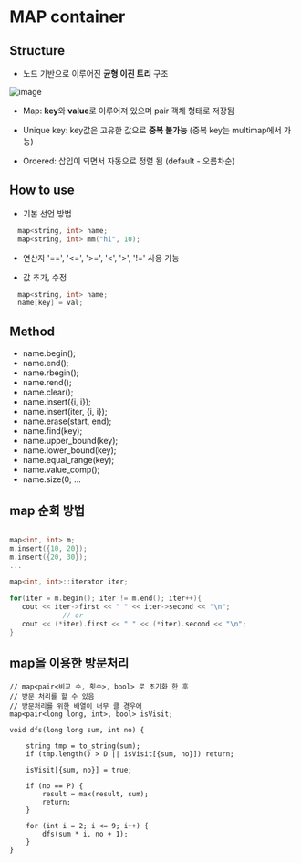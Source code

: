 # MAP container

## Structure

 - 노드 기반으로 이루어진 **균형 이진 트리** 구조
 
 ![image](https://user-images.githubusercontent.com/32594290/78003655-fd84e600-7373-11ea-94b8-0c8686ae6da7.png)

 
 - Map: **key**와 **value**로 이루어져 있으며 pair 객체 형태로 저장됨
 
 - Unique key: key값은 고유한 값으로 **중복 불가능** (중복 key는 multimap에서 가능)
 
 - Ordered: 삽입이 되면서 자동으로 정렬 됨 (default - 오름차순)


## How to use

  - 기본 선언 방법
   ```  c++
     map<string, int> name;
     map<string, int> mm("hi", 10);
  ```
  
  - 연산자 '==', '<=', '>=', '<', '>', '!=' 사용 가능
  
  - 값 추가, 수정
  ``` c++
    map<string, int> name;
    name[key] = val; 
  ```
  
## Method

  - name.begin();
  - name.end();
  - name.rbegin();
  - name.rend();
  - name.clear();
  - name.insert({i, i});
  - name.insert(iter, {i, i});
  - name.erase(start, end);
  - name.find(key);
  - name.upper_bound(key);
  - name.lower_bound(key);
  - name.equal_range(key);
  - name.value_comp();
  - name.size(0;
  ...
  
 
## map 순회 방법

``` c++

map<int, int> m;
m.insert({10, 20});
m.insert({20, 30});
...

map<int, int>::iterator iter;

for(iter = m.begin(); iter != m.end(); iter++){
   cout << iter->first << " " << iter->second << "\n";
             // or 
   cout << (*iter).first << " " << (*iter).second << "\n";
}
 ```
  

## map을 이용한 방문처리
```
// map<pair<비교 수, 횟수>, bool> 로 초기화 한 후
// 방문 처리를 할 수 있음 
// 방문처리를 위한 배열이 너무 클 경우에 
map<pair<long long, int>, bool> isVisit;

void dfs(long long sum, int no) {

	string tmp = to_string(sum);
	if (tmp.length() > D || isVisit[{sum, no}]) return;

	isVisit[{sum, no}] = true;

	if (no == P) {
		result = max(result, sum);
		return;
	}

	for (int i = 2; i <= 9; i++) {
		dfs(sum * i, no + 1);
	}
}
```
